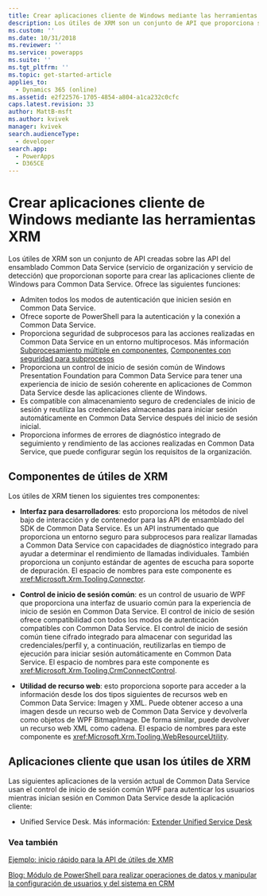 ```yaml
---
title: Crear aplicaciones cliente de Windows mediante las herramientas de XRM (Common Data Service)| Microsoft Docs
description: Los útiles de XRM son un conjunto de API que proporciona soporte para crear aplicaciones cliente de Windows para Common Data Service.
ms.custom: ''
ms.date: 10/31/2018
ms.reviewer: ''
ms.service: powerapps
ms.suite: ''
ms.tgt_pltfrm: ''
ms.topic: get-started-article
applies_to:
  - Dynamics 365 (online)
ms.assetid: e2f22576-1705-4854-a804-a1ca232c0cfc
caps.latest.revision: 33
author: MattB-msft
ms.author: kvivek
manager: kvivek
search.audienceType:
  - developer
search.app:
  - PowerApps
  - D365CE
---
```

# <a name="build-windows-client-applications-using-the-xrm-tools"></a>Crear aplicaciones cliente de Windows mediante las herramientas XRM

Los útiles de XRM son un conjunto de API creadas sobre las API del ensamblado Common Data Service (servicio de organización y servicio de detección) que proporcionan soporte para crear las aplicaciones cliente de Windows para Common Data Service. Ofrece las siguientes funciones:  
  
- Admiten todos los modos de autenticación que inicien sesión en Common Data Service.  
- Ofrece soporte de PowerShell para la autenticación y la conexión a Common Data Service.  
- Proporciona seguridad de subprocesos para las acciones realizadas en Common Data Service en un entorno multiprocesos. Más información [Subprocesamiento múltiple en componentes](https://msdn.microsoft.com/library/vstudio/3es4b6yy.aspx), [Componentes con seguridad para subprocesos](https://msdn.microsoft.com/library/vstudio/a8544e2s.aspx)  
- Proporciona un control de inicio de sesión común de Windows Presentation Foundation para Common Data Service para tener una experiencia de inicio de sesión coherente en aplicaciones de Common Data Service desde las aplicaciones cliente de Windows.  
- Es compatible con almacenamiento seguro de credenciales de inicio de sesión y reutiliza las credenciales almacenadas para iniciar sesión automáticamente en Common Data Service después del inicio de sesión inicial.  
- Proporciona informes de errores de diagnóstico integrado de seguimiento y rendimiento de las acciones realizadas en Common Data Service, que puede configurar según los requisitos de la organización.  
  
## <a name="components-of-xrm-tooling"></a>Componentes de útiles de XRM  

Los útiles de XRM tienen los siguientes tres componentes:  
  
- **Interfaz para desarrolladores**: esto proporciona los métodos de nivel bajo de interacción y de contenedor para las API de ensamblado del SDK de Common Data Service. Es un API instrumentado que proporciona un entorno seguro para subprocesos para realizar llamadas a Common Data Service con capacidades de diagnóstico integrado para ayudar a determinar el rendimiento de llamadas individuales. También proporciona un conjunto estándar de agentes de escucha para soporte de depuración. El espacio de nombres para este componente es <xref:Microsoft.Xrm.Tooling.Connector>.  
  
- **Control de inicio de sesión común**: es un control de usuario de WPF que proporciona una interfaz de usuario común para la experiencia de inicio de sesión en Common Data Service. El control de inicio de sesión ofrece compatibilidad con todos los modos de autenticación compatibles con Common Data Service. El control de inicio de sesión común tiene cifrado integrado para almacenar con seguridad las credenciales/perfil y, a continuación, reutilizarlas en tiempo de ejecución para iniciar sesión automáticamente en Common Data Service. El espacio de nombres para este componente es <xref:Microsoft.Xrm.Tooling.CrmConnectControl>.  
  
- **Utilidad de recurso web**: esto proporciona soporte para acceder a la información desde los dos tipos siguientes de recursos web en Common Data Service: Imagen y XML. Puede obtener acceso a una imagen desde un recurso web de Common Data Service y devolverla como objetos de WPF BitmapImage. De forma similar, puede devolver un recurso web XML como cadena. El espacio de nombres para este componente es <xref:Microsoft.Xrm.Tooling.WebResourceUtility>.  
  
## <a name="client-applications-that-use-xrm-tooling"></a>Aplicaciones cliente que usan los útiles de XRM

Las siguientes aplicaciones de la versión actual de Common Data Service usan el control de inicio de sesión común WPF para autenticar los usuarios mientras inician sesión en Common Data Service desde la aplicación cliente:  
  
- Unified Service Desk. Más información: [Extender Unified Service Desk](/dynamics365/customer-engagement/unified-service-desk/extend-unified-service-desk)

<!-- TODO: fix links when files added to admin guide

- Package Deployer tool. More information: [Deploy packages using Dynamics 365 Package Deployer and Windows PowerShell](../../administrator/deploy-packages-using-package-deployer-windows-powershell.md)   

- Configuration Migration tool. More information [Manage your configuration data](../../administrator/manage-configuration-data.md)  

-->
  
### <a name="see-also"></a>Vea también

[Ejemplo: inicio rápido para la API de útiles de XMR](sample-quick-start-xrm-tooling-api.md)<br />
<!-- TODO:
[Use the Common Data Service Organization service](use-microsoft-dynamics-365-organization-service.md)<br />
[Discover the URL for Your Organization With IDiscoveryService Web Service](org-service/discover-url-organization-organization-service.md)<br />
[Write Applications and Server Extensions](extend-dynamics-365-server.md)<br /> -->
[Blog: Módulo de PowerShell para realizar operaciones de datos y manipular la configuración de usuarios y del sistema en CRM](http://blogs.msdn.com/b/crm/archive/2015/09/25/powershell-module-for-performing-data-operations-and-manipulating-user-and-system-settings-in-crm.aspx)